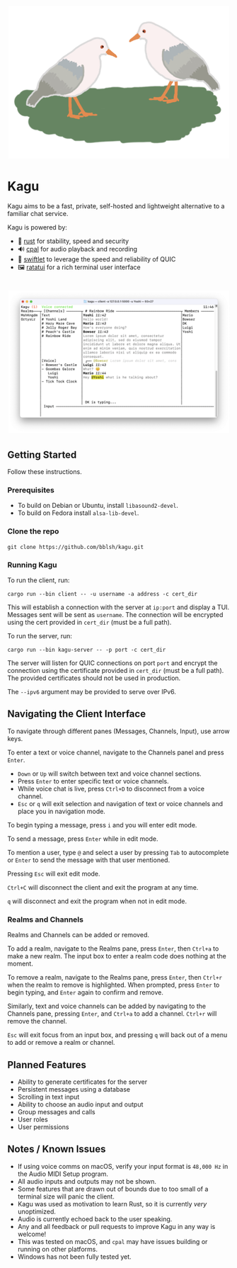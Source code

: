 <h1 align="center"><img width="500" src="assets/kagu.png" /></h1>

# Kagu

Kagu aims to be a fast, private, self-hosted and lightweight alternative to a familiar chat service.

Kagu is powered by:
- 🚀 [rust] for stability, speed and security
- 🔊 [cpal] for audio playback and recording
- 👟 [swiftlet] to leverage the speed and reliability of QUIC
- 🖼️ [ratatui] for a rich terminal user interface

<h1 align="center"><img width="500" src="assets/screenshot_1.png" /></h1>

## Getting Started

Follow these instructions.

### Prerequisites

* To build on Debian or Ubuntu, install `libasound2-devel`.
* To build on Fedora install `alsa-lib-devel`.

### Clone the repo

```
git clone https://github.com/bblsh/kagu.git
```

### Running Kagu

To run the client, run:

```
cargo run --bin client -- -u username -a address -c cert_dir
```

This will establish a connection with the server  at `ip:port` and display a TUI. Messages sent will be sent as `username`.
The connection will be encrypted using the cert provided in `cert_dir` (must be a full path).

To run the server, run:

```
cargo run --bin kagu-server -- -p port -c cert_dir
```

The server will listen for QUIC connections on port `port` and encrypt the connection using the certificate provided in `cert_dir` (must be a full path). The provided certificates should not be used in production.

The `--ipv6` argument may be provided to serve over IPv6.

## Navigating the Client Interface
To navigate through different panes (Messages, Channels, Input), use arrow keys.

To enter a text or voice channel, navigate to the Channels panel and press `Enter`.
- `Down` or `Up` will switch between text and voice channel sections.
- Press `Enter` to enter specific text or voice channels.
- While voice chat is live, press `Ctrl+D` to disconnect from a voice channel.
- `Esc` or `q` will exit selection and navigation of text or voice channels and place you in navigation mode.

To begin typing a message, press `i` and you will enter edit mode.

To send a message, press `Enter` while in edit mode.

To mention a user, type `@` and select a user by pressing `Tab` to autocomplete or `Enter` to send the message with that user mentioned.

Pressing `Esc` will exit edit mode.

`Ctrl+C` will disconnect the client and exit the program at any time.

`q` will disconnect and exit the program when not in edit mode.

### Realms and Channels
Realms and Channels can be added or removed.

To add a realm, navigate to the Realms pane, press `Enter`, then `Ctrl+a` to make a new realm. The input box to enter a realm code does nothing at the moment.

To remove a realm, navigate to the Realms pane, press `Enter`, then `Ctrl+r` when the realm to remove is highlighted. When prompted, press `Enter` to begin typing, and `Enter` again to confirm and remove.

Similarly, text and voice channels can be added by navigating to the Channels pane, pressing `Enter`, and `Ctrl+a` to add a channel. `Ctrl+r` will remove the channel.

`Esc` will exit focus from an input box, and pressing `q` will back out of a menu to add or remove a realm or channel.

## Planned Features
* Ability to generate certificates for the server
* Persistent messages using a database
* Scrolling in text input
* Ability to choose an audio input and output
* Group messages and calls
* User roles
* User permissions

## Notes / Known Issues
* If using voice comms on macOS, verify your input format is `48,000 Hz` in the Audio MIDI Setup program.
* All audio inputs and outputs may not be shown.
* Some features that are drawn out of bounds due to too small of a terminal size will panic the client.
* Kagu was used as motivation to learn Rust, so it is currently *very* unoptimized.
* Audio is currently echoed back to the user speaking.
* Any and all feedback or pull requests to improve Kagu in any way is welcome!
* This was tested on macOS, and `cpal` may have issues building or running on other platforms.
* Windows has not been fully tested yet.

[rust]: https://www.rust-lang.org/
[cpal]: https://github.com/RustAudio/cpal
[swiftlet]: https://github.com/MediaEnhanced/Swiftlet
[ratatui]: https://github.com/tui-rs-revival/ratatui
